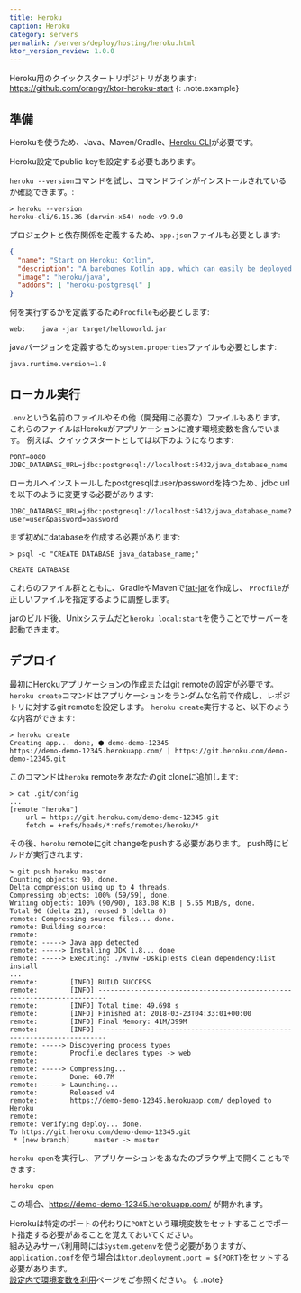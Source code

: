 ```yaml
---
title: Heroku
caption: Heroku
category: servers
permalink: /servers/deploy/hosting/heroku.html
ktor_version_review: 1.0.0
---
```


Heroku用のクイックスタートリポジトリがあります: <https://github.com/orangy/ktor-heroku-start>
{: .note.example}

## 準備

Herokuを使うため、Java、Maven/Gradle、[Heroku CLI](https://devcenter.heroku.com/articles/heroku-cli)が必要です。

Heroku設定でpublic keyを設定する必要もあります。

`heroku --version`コマンドを試し、コマンドラインがインストールされているか確認できます。:

```
> heroku --version
heroku-cli/6.15.36 (darwin-x64) node-v9.9.0
```

プロジェクトと依存関係を定義するため、`app.json`ファイルも必要とします:
```json
{
  "name": "Start on Heroku: Kotlin",
  "description": "A barebones Kotlin app, which can easily be deployed to Heroku.",
  "image": "heroku/java",
  "addons": [ "heroku-postgresql" ]
}
```

何を実行するかを定義するため`Procfile`も必要とします:
```
web:    java -jar target/helloworld.jar
```

javaバージョンを定義するため`system.properties`ファイルも必要とします:

```
java.runtime.version=1.8
```

## ローカル実行

`.env`という名前のファイルやその他（開発用に必要な）ファイルもあります。
これらのファイルはHerokuがアプリケーションに渡す環境変数を含んでいます。
例えば、クイックスタートとしては以下のようになります:

```properties
PORT=8080
JDBC_DATABASE_URL=jdbc:postgresql://localhost:5432/java_database_name
```

ローカルへインストールしたpostgresqlはuser/passwordを持つため、jdbc urlを以下のように変更する必要があります:
```properties
JDBC_DATABASE_URL=jdbc:postgresql://localhost:5432/java_database_name?user=user&password=password
```

まず初めにdatabaseを作成する必要があります:

```
> psql -c "CREATE DATABASE java_database_name;"

CREATE DATABASE
```

これらのファイル群とともに、GradleやMavenで[fat-jar](/servers/deploy/packing/fatjar)を作成し、
`Procfile`が正しいファイルを指定するように調整します。

jarのビルド後、Unixシステムだと`heroku local:start`を使うことでサーバーを起動できます。

## デプロイ

最初にHerokuアプリケーションの作成またはgit remoteの設定が必要です。
`heroku create`コマンドはアプリケーションをランダムな名前で作成し、レポジトリに対するgit remoteを設定します。
`heroku create`実行すると、以下のような内容ができます:

```
> heroku create
Creating app... done, ⬢ demo-demo-12345
https://demo-demo-12345.herokuapp.com/ | https://git.heroku.com/demo-demo-12345.git
```

このコマンドは`heroku` remoteをあなたのgit cloneに追加します:

```
> cat .git/config
...
[remote "heroku"]
	url = https://git.heroku.com/demo-demo-12345.git
	fetch = +refs/heads/*:refs/remotes/heroku/*
```

その後、`heroku` remoteにgit changeをpushする必要があります。
push時にビルドが実行されます:

```
> git push heroku master
Counting objects: 90, done.
Delta compression using up to 4 threads.
Compressing objects: 100% (59/59), done.
Writing objects: 100% (90/90), 183.08 KiB | 5.55 MiB/s, done.
Total 90 (delta 21), reused 0 (delta 0)
remote: Compressing source files... done.
remote: Building source:
remote:
remote: -----> Java app detected
remote: -----> Installing JDK 1.8... done
remote: -----> Executing: ./mvnw -DskipTests clean dependency:list install
...
remote:        [INFO] BUILD SUCCESS
remote:        [INFO] ------------------------------------------------------------------------
remote:        [INFO] Total time: 49.698 s
remote:        [INFO] Finished at: 2018-03-23T04:33:01+00:00
remote:        [INFO] Final Memory: 41M/399M
remote:        [INFO] ------------------------------------------------------------------------
remote: -----> Discovering process types
remote:        Procfile declares types -> web
remote:
remote: -----> Compressing...
remote:        Done: 60.7M
remote: -----> Launching...
remote:        Released v4
remote:        https://demo-demo-12345.herokuapp.com/ deployed to Heroku
remote:
remote: Verifying deploy... done.
To https://git.heroku.com/demo-demo-12345.git
 * [new branch]      master -> master
```

`heroku open`を実行し、アプリケーションをあなたのブラウザ上で開くこともできます:

```
heroku open
```

この場合、https://demo-demo-12345.herokuapp.com/ が開かれます。

Herokuは特定のポートの代わりに`PORT`という環境変数をセットすることでポート指定する必要があることを覚えておいてください。<br/>
組み込みサーバ利用時には`System.getenv`を使う必要がありますが、
`application.conf`を使う場合は`ktor.deployment.port = ${PORT}`をセットする必要があります。<br/>
[設定内で環境変数を利用](/servers/configuration.html#environment-variables)ページをご参照ください。
{: .note}
